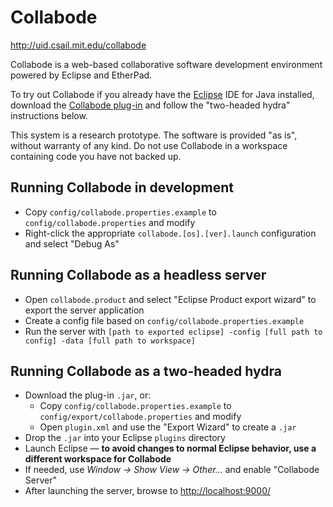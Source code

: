 Collabode
=========

http://uid.csail.mit.edu/collabode

Collabode is a web-based collaborative software development environment
powered by Eclipse and EtherPad.

To try out Collabode if you already have the [Eclipse][] IDE for Java
installed, download the [Collabode plug-in][] and follow the "two-headed
hydra" instructions below.

  [Eclipse]: http://www.eclipse.org/
  [Collabode plug-in]: http://uid.csail.mit.edu/collabode/download

This system is a research prototype. The software is provided "as is", without
warranty of any kind. Do not use Collabode in a workspace containing code you
have not backed up.


Running Collabode in development
--------------------------------

 * Copy ```config/collabode.properties.example``` to
   ```config/collabode.properties``` and modify
 * Right-click the appropriate ```collabode.[os].[ver].launch```
   configuration and select "Debug As"


Running Collabode as a headless server
--------------------------------------

 * Open ```collabode.product``` and select "Eclipse Product export wizard"
   to export the server application
 * Create a config file based on ```config/collabode.properties.example```
 * Run the server with ```[path to exported eclipse] -config [full path to
   config] -data [full path to workspace]```


Running Collabode as a two-headed hydra
---------------------------------------

 * Download the plug-in ```.jar```, or:
   * Copy ```config/collabode.properties.example``` to
     ```config/export/collabode.properties``` and modify
   * Open ```plugin.xml``` and use the "Export Wizard" to create a ```.jar```
 * Drop the ```.jar``` into your Eclipse ```plugins``` directory
 * Launch Eclipse &mdash; **to avoid changes to normal Eclipse behavior, use a
   different workspace for Collabode**
 * If needed, use *Window &rarr; Show View &rarr; Other...* and enable
   "Collabode Server"
 * After launching the server, browse to <http://localhost:9000/>

